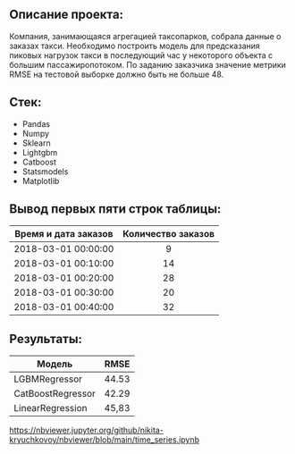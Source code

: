 ## Описание проекта:
Компания, занимающаяся агрегацией таксопарков, собрала данные о заказах такси.
Необходимо построить модель для предсказания пиковых нагрузок такси в последующий час у некоторого объекта с большим пассажиропотоком.
По заданию заказчика значение метрики RMSE на тестовой выборке должно быть не больше 48. 

## Стек:
* Pandas
* Numpy
* Sklearn
* Lightgbm
* Catboost
* Statsmodels
* Matplotlib

## Вывод первых пяти строк таблицы:
|Время и дата заказов|Количество заказов
|----------------------|:-----------------:|	
|2018-03-01 00:00:00|9|
|2018-03-01 00:10:00|14|
|2018-03-01 00:20:00|28|
|2018-03-01 00:30:00|20|
|2018-03-01 00:40:00|32|

## Результаты:
|Модель|RMSE
|----------------------|:-----------------:|	
|LGBMRegressor|44.53|
|CatBoostRegressor|42.29|
|LinearRegression|45,83|

https://nbviewer.jupyter.org/github/nikita-kryuchkovoy/nbviewer/blob/main/time_series.ipynb
